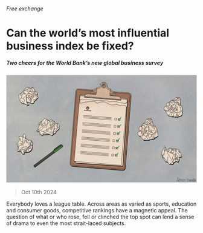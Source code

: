 ###### Free exchange

# Can the world’s most influential business index be fixed? 

##### Two cheers for the World Bank’s new global business survey 

![image](images/20241012_FND000.jpg) 

> Oct 10th 2024 

Everybody loves a league table. Across areas as varied as sports, education and consumer goods, competitive rankings have a magnetic appeal. The question of what or who rose, fell or clinched the top spot can lend a sense of drama to even the most strait-laced subjects.

